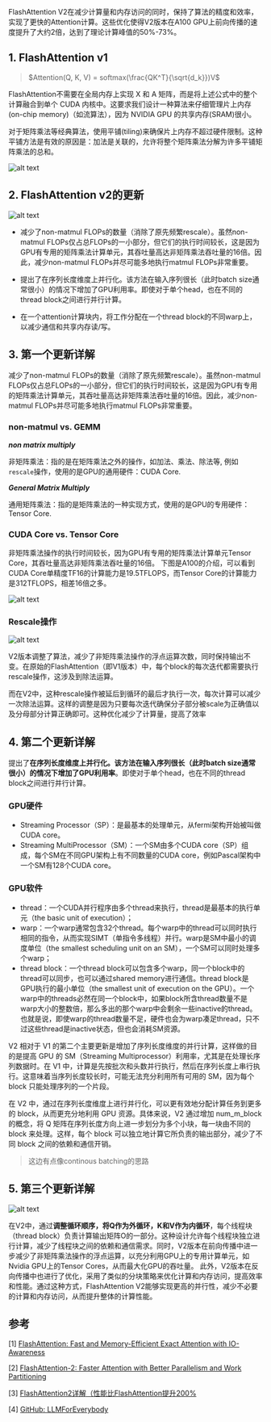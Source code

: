 FlashAttention V2在减少计算量和内存访问的同时，保持了算法的精度和效率，实现了更快的Attention计算。这些优化使得V2版本在A100 GPU上前向传播的速度提升了大约2倍，达到了理论计算峰值的50%-73%。

## 1. FlashAttention v1

> $Attention(Q, K, V) = softmax(\frac{QK^T}{\sqrt{d_k}})V$

FlashAttention不需要在全局内存上实现 X 和 A 矩阵，而是将上述公式中的整个计算融合到单个 CUDA 内核中。这要求我们设计一种算法来仔细管理片上内存(on-chip memory)（如流算法），因为 NVIDIA GPU 的共享内存(SRAM)很小。

对于矩阵乘法等经典算法，使用平铺(tiling)来确保片上内存不超过硬件限制。这种平铺方法是有效的原因是：加法是关联的，允许将整个矩阵乘法分解为许多平铺矩阵乘法的总和。

![alt text](<assest/FlashAttention v2相比于v1有哪些更新？/0.png>)

## 2. FlashAttention v2的更新

![alt text](<assest/FlashAttention v2相比于v1有哪些更新？/1.png>)

- 减少了non-matmul FLOPs的数量（消除了原先频繁rescale）。虽然non-matmul FLOPs仅占总FLOPs的一小部分，但它们的执行时间较长，这是因为GPU有专用的矩阵乘法计算单元，其吞吐量高达非矩阵乘法吞吐量的16倍。因此，减少non-matmul FLOPs并尽可能多地执行matmul FLOPs非常重要。

- 提出了在序列长度维度上并行化。该方法在输入序列很长（此时batch size通常很小）的情况下增加了GPU利用率。即使对于单个head，也在不同的thread block之间进行并行计算。

- 在一个attention计算块内，将工作分配在一个thread block的不同warp上，以减少通信和共享内存读/写。

## 3. 第一个更新详解

减少了non-matmul FLOPs的数量（消除了原先频繁rescale）。虽然non-matmul FLOPs仅占总FLOPs的一小部分，但它们的执行时间较长，这是因为GPU有专用的矩阵乘法计算单元，其吞吐量高达非矩阵乘法吞吐量的16倍。因此，减少non-matmul FLOPs并尽可能多地执行matmul FLOPs非常重要。

### non-matmul vs. GEMM

***non matrix multiply***

非矩阵乘法：指的是在矩阵乘法之外的操作，如加法、乘法、除法等, 例如`rescale`操作，使用的是GPU的通用硬件：CUDA Core.

***General Matrix Multiply***

通用矩阵乘法：指的是矩阵乘法的一种实现方式，使用的是GPU的专用硬件：Tensor Core.

### CUDA Core vs. Tensor Core

非矩阵乘法操作的执行时间较长，因为GPU有专用的矩阵乘法计算单元Tensor Core，其吞吐量高达非矩阵乘法吞吐量的16倍。
下图是A100的介绍，可以看到CUDA Core单精度TF16的计算能力是19.5TFLOPS，而Tensor Core的计算能力是312TFLOPS，相差16倍之多。

![alt text](<assest/FlashAttention v2相比于v1有哪些更新？/3.png>)

### Rescale操作

![alt text](<assest/FlashAttention v2相比于v1有哪些更新？/2.png>)

V2版本调整了算法，减少了非矩阵乘法操作的浮点运算次数，同时保持输出不变。在原始的FlashAttention（即V1版本）中，每个block的每次迭代都需要执行rescale操作，这涉及到除法运算。

而在V2中，这种rescale操作被延后到循环的最后才执行一次，每次计算可以减少一次除法运算。这样的调整是因为只要每次迭代确保分子部分被scale为正确值以及分母部分计算正确即可。这种优化减少了计算量，提高了效率


## 4. 第二个更新详解
提出了**在序列长度维度上并行化。该方法在输入序列很长（此时batch size通常很小）的情况下增加了GPU利用率**。即使对于单个head，也在不同的thread block之间进行并行计算。

### GPU硬件
  - Streaming Processor（SP）：是最基本的处理单元，从fermi架构开始被叫做CUDA core。
  - Streaming MultiProcessor（SM）：一个SM由多个CUDA core（SP）组成，每个SM在不同GPU架构上有不同数量的CUDA core，例如Pascal架构中一个SM有128个CUDA core。

### GPU软件
  - thread：一个CUDA并行程序由多个thread来执行，thread是最基本的执行单元（the basic unit of execution）；
  - warp：一个warp通常包含32个thread。每个warp中的thread可以同时执行相同的指令，从而实现SIMT（单指令多线程）并行。warp是SM中最小的调度单位（the smallest scheduling unit on an SM），一个SM可以同时处理多个warp；
  - thread block：一个thread block可以包含多个warp，同一个block中的thread可以同步，也可以通过shared memory进行通信。thread block是GPU执行的最小单位（the smallest unit of execution on the GPU）。一个warp中的threads必然在同一个block中，如果block所含thread数量不是warp大小的整数倍，那么多出的那个warp中会剩余一些inactive的thread。也就是说，即使warp的thread数量不足，硬件也会为warp凑足thread，只不过这些thread是inactive状态，但也会消耗SM资源。

V2 相对于 V1 的第二个主要更新是增加了序列长度维度的并行计算，这样做的目的是提高 GPU 的 SM（Streaming Multiprocessor）利用率，尤其是在处理长序列数据时。在 V1 中，计算是先按批次和头数并行执行，然后在序列长度上串行执行。这意味着当序列长度较长时，可能无法充分利用所有可用的 SM，因为每个 block 只能处理序列的一个片段。

在 V2 中，通过在序列长度维度上进行并行化，可以更有效地分配计算任务到更多的 block，从而更充分地利用 GPU 资源。具体来说，V2 通过增加 num_m_block 的概念，将 Q 矩阵在序列长度方向上进一步划分为多个小块，每一块由不同的 block 来处理。这样，每个 block 可以独立地计算它所负责的输出部分，减少了不同 block 之间的依赖和通信开销。

> 这边有点像continous batching的思路

## 5. 第三个更新详解

![alt text](<assest/FlashAttention v2相比于v1有哪些更新？/4.png>)

在V2中，通过**调整循环顺序，将Q作为外循环，K和V作为内循环**，每个线程块（thread block）负责计算输出矩阵O的一部分。这种设计允许每个线程块独立进行计算，减少了线程块之间的依赖和通信需求。同时，V2版本在前向传播中进一步减少了非矩阵乘法操作的浮点运算，以充分利用GPU上的专用计算单元，如Nvidia GPU上的Tensor Cores，从而最大化GPU的吞吐量。
此外，V2版本在反向传播中也进行了优化，采用了类似的分块策略来优化计算和内存访问，提高效率和性能。通过这种方式，FlashAttention V2能够实现更高的并行性，减少不必要的计算和内存访问，从而提升整体的计算性能。

## 参考

<div id="refer-anchor-1"></div>

[1] [FlashAttention: Fast and Memory-Efficient Exact Attention with IO-Awareness](https://arxiv.org/abs/2205.14135)

[2] [FlashAttention-2: Faster Attention with Better Parallelism and Work Partitioning](https://arxiv.org/abs/2307.08691)

[3] [FlashAttention2详解（性能比FlashAttention提升200%](https://cloud.tencent.com/developer/article/2353093)

[4] [GitHub: LLMForEverybody](https://github.com/luhengshiwo/LLMForEverybody)